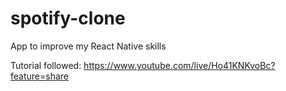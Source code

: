 # spotify-clone
App to improve my React Native skills

Tutorial followed: https://www.youtube.com/live/Ho41KNKvoBc?feature=share
